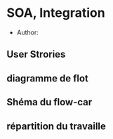 # SOA, Integration
 * Author: 
 
 ## User Strories
 
 ## diagramme de flot
 
 ## Shéma du flow-car
 
 ## répartition du travaille
